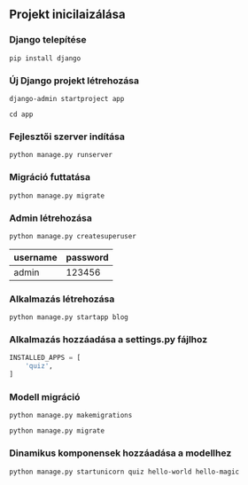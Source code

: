 ## Projekt inicilaizálása

### Django telepítése

``
pip install django
``

###  Új Django projekt létrehozása

``
django-admin startproject app
``

``
cd app
``

### Fejlesztői szerver indítása

``
python manage.py runserver
``

### Migráció futtatása
``
python manage.py migrate
``

### Admin létrehozása
``
python manage.py createsuperuser
``

| username | password |
|----------|----------|
| admin    | 123456   |

### Alkalmazás létrehozása
``
python manage.py startapp blog
``

### Alkalmazás hozzáadása a settings.py fájlhoz
```python
INSTALLED_APPS = [
    'quiz',
]
```

### Modell migráció
``
python manage.py makemigrations
``

``
python manage.py migrate
``

### Dinamikus komponensek hozzáadása a modellhez

``
 python manage.py startunicorn quiz hello-world hello-magic
``